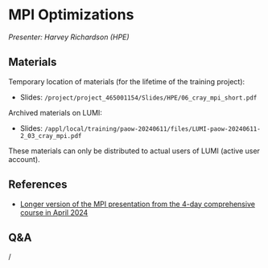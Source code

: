 # MPI Optimizations

*Presenter: Harvey Richardson (HPE)*


## Materials

Temporary location of materials (for the lifetime of the training project):

-   Slides: `/project/project_465001154/Slides/HPE/06_cray_mpi_short.pdf`

Archived materials on LUMI:

-   Slides: `/appl/local/training/paow-20240611/files/LUMI-paow-20240611-2_03_cray_mpi.pdf`

<!--
-   Recording: `/appl/local/training/paow-20240611/recordings/2_03_MPI.mp4`
-->

These materials can only be distributed to actual users of LUMI (active user account).


## References

-   [Longer version of the MPI presentation from the 4-day comprehensive course in April 2024](../4day-20240423/extra_3_05_Cray_MPI_on_Slingshot.md)


## Q&A

/
